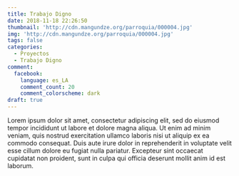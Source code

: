 ```yaml
---
title: Trabajo Digno
date: 2018-11-18 22:26:50
thumbnail: 'http://cdn.mangundze.org/parroquia/000004.jpg'
img: 'http://cdn.mangundze.org/parroquia/000004.jpg'
tags: false
categories:
  - Proyectos
  - Trabajo Digno
comment:
  facebook:
    language: es_LA
    comment_count: 20
    comment_colorscheme: dark
draft: true
---
```


Lorem ipsum dolor sit amet, consectetur adipiscing elit, sed do eiusmod tempor incididunt ut labore et dolore magna aliqua. Ut enim ad minim veniam, quis nostrud exercitation ullamco laboris nisi ut aliquip ex ea commodo consequat. Duis aute irure dolor in reprehenderit in voluptate velit esse cillum dolore eu fugiat nulla pariatur. Excepteur sint occaecat cupidatat non proident, sunt in culpa qui officia deserunt mollit anim id est laborum.
